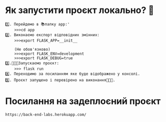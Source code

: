 
# Як запустити проєкт локально? 📝  
    1️⃣. Перейдемо в 📚папку app:'      
        >>>cd app
    2️⃣. Виконаємо експорт відповідних змінних:
        >>>export FLASK_APP=__init__

        (Не обов'язково)
        >>>export FLASK_ENV=development
        >>>export FLASK_DEBUG=true
    3️⃣.🚀🚀🚀Запускаємо проєкт: 
        >>> flask run
    4️⃣. Переходимо за посиланням яке буде відображено у консолі.
    5️⃣. Проєкт запущено і перевірено на виконання🏁🏁🏁.
# Посилання на задеплоєний проєкт
    https://back-end-labs.herokuapp.com/